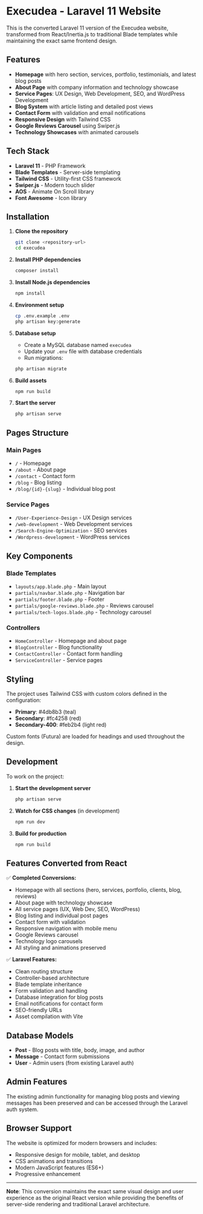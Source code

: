 # Execudea - Laravel 11 Website

This is the converted Laravel 11 version of the Execudea website, transformed from React/Inertia.js to traditional Blade templates while maintaining the exact same frontend design.

## Features

- **Homepage** with hero section, services, portfolio, testimonials, and latest blog posts
- **About Page** with company information and technology showcase
- **Service Pages**: UX Design, Web Development, SEO, and WordPress Development
- **Blog System** with article listing and detailed post views
- **Contact Form** with validation and email notifications
- **Responsive Design** with Tailwind CSS
- **Google Reviews Carousel** using Swiper.js
- **Technology Showcases** with animated carousels

## Tech Stack

- **Laravel 11** - PHP Framework
- **Blade Templates** - Server-side templating
- **Tailwind CSS** - Utility-first CSS framework
- **Swiper.js** - Modern touch slider
- **AOS** - Animate On Scroll library
- **Font Awesome** - Icon library

## Installation

1. **Clone the repository**
   ```bash
   git clone <repository-url>
   cd execudea
   ```

2. **Install PHP dependencies**
   ```bash
   composer install
   ```

3. **Install Node.js dependencies**
   ```bash
   npm install
   ```

4. **Environment setup**
   ```bash
   cp .env.example .env
   php artisan key:generate
   ```

5. **Database setup**
   - Create a MySQL database named `execudea`
   - Update your `.env` file with database credentials
   - Run migrations:
   ```bash
   php artisan migrate
   ```

6. **Build assets**
   ```bash
   npm run build
   ```

7. **Start the server**
   ```bash
   php artisan serve
   ```

## Pages Structure

### Main Pages
- `/` - Homepage
- `/about` - About page
- `/contact` - Contact form
- `/blog` - Blog listing
- `/blog/{id}-{slug}` - Individual blog post

### Service Pages
- `/User-Experience-Design` - UX Design services
- `/web-development` - Web Development services
- `/Search-Engine-Optimization` - SEO services
- `/Wordpress-development` - WordPress services

## Key Components

### Blade Templates
- `layouts/app.blade.php` - Main layout
- `partials/navbar.blade.php` - Navigation bar
- `partials/footer.blade.php` - Footer
- `partials/google-reviews.blade.php` - Reviews carousel
- `partials/tech-logos.blade.php` - Technology carousel

### Controllers
- `HomeController` - Homepage and about page
- `BlogController` - Blog functionality
- `ContactController` - Contact form handling
- `ServiceController` - Service pages

## Styling

The project uses Tailwind CSS with custom colors defined in the configuration:
- **Primary**: #4db8b3 (teal)
- **Secondary**: #fc4258 (red)
- **Secondary-400**: #feb2b4 (light red)

Custom fonts (Futura) are loaded for headings and used throughout the design.

## Development

To work on the project:

1. **Start the development server**
   ```bash
   php artisan serve
   ```

2. **Watch for CSS changes** (in development)
   ```bash
   npm run dev
   ```

3. **Build for production**
   ```bash
   npm run build
   ```

## Features Converted from React

✅ **Completed Conversions:**
- Homepage with all sections (hero, services, portfolio, clients, blog, reviews)
- About page with technology showcase
- All service pages (UX, Web Dev, SEO, WordPress)
- Blog listing and individual post pages
- Contact form with validation
- Responsive navigation with mobile menu
- Google Reviews carousel
- Technology logo carousels
- All styling and animations preserved

✅ **Laravel Features:**
- Clean routing structure
- Controller-based architecture
- Blade template inheritance
- Form validation and handling
- Database integration for blog posts
- Email notifications for contact form
- SEO-friendly URLs
- Asset compilation with Vite

## Database Models

- **Post** - Blog posts with title, body, image, and author
- **Message** - Contact form submissions
- **User** - Admin users (from existing Laravel auth)

## Admin Features

The existing admin functionality for managing blog posts and viewing messages has been preserved and can be accessed through the Laravel auth system.

## Browser Support

The website is optimized for modern browsers and includes:
- Responsive design for mobile, tablet, and desktop
- CSS animations and transitions
- Modern JavaScript features (ES6+)
- Progressive enhancement

---

**Note**: This conversion maintains the exact same visual design and user experience as the original React version while providing the benefits of server-side rendering and traditional Laravel architecture.
